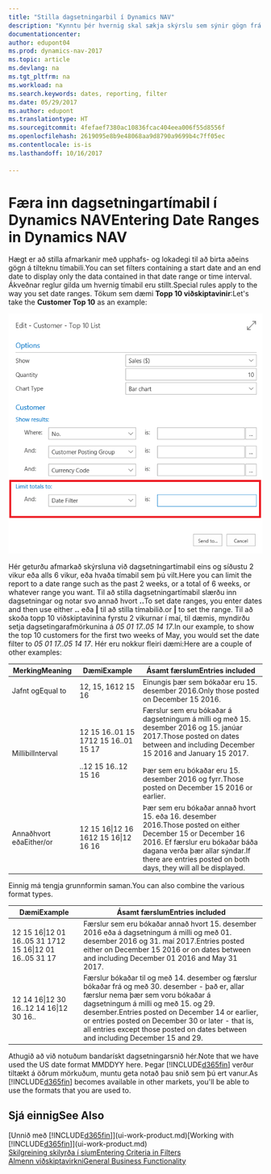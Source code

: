 ```yaml
---
title: "Stilla dagsetningarbil í Dynamics NAV"
description: "Kynntu þér hvernig skal sækja skýrslu sem sýnir gögn frá ákveðnu tímabili með því að nota dagsetningartímabil í Dynamics NAV."
documentationcenter: 
author: edupont04
ms.prod: dynamics-nav-2017
ms.topic: article
ms.devlang: na
ms.tgt_pltfrm: na
ms.workload: na
ms.search.keywords: dates, reporting, filter
ms.date: 05/29/2017
ms.author: edupont
ms.translationtype: HT
ms.sourcegitcommit: 4fefaef7380ac10836fcac404eea006f55d8556f
ms.openlocfilehash: 2619095e8b9e48068aa9d8790a9699b4c7ff05ec
ms.contentlocale: is-is
ms.lasthandoff: 10/16/2017

---
```

# <a name="entering-date-ranges-in-dynamics-nav"></a><span data-ttu-id="e9ed9-103">Færa inn dagsetningartímabil í Dynamics NAV</span><span class="sxs-lookup"><span data-stu-id="e9ed9-103">Entering Date Ranges in Dynamics NAV</span></span>
<span data-ttu-id="e9ed9-104">Hægt er að stilla afmarkanir með upphafs- og lokadegi til að birta aðeins gögn á tilteknu tímabili.</span><span class="sxs-lookup"><span data-stu-id="e9ed9-104">You can set filters containing a start date and an end date to display only the data contained in that date range or time interval.</span></span> <span data-ttu-id="e9ed9-105">Ákveðnar reglur gilda um hvernig tímabil eru stillt.</span><span class="sxs-lookup"><span data-stu-id="e9ed9-105">Special rules apply to the way you set date ranges.</span></span> <span data-ttu-id="e9ed9-106">Tökum sem dæmi **Topp 10 viðskiptavinir**:</span><span class="sxs-lookup"><span data-stu-id="e9ed9-106">Let's take the **Customer Top 10** as an example:</span></span>

![Stilla dagsetningartímabil á beiðnisíðunni fyrir topp 10 viðskiptavinir](./media/ui-enter-date-ranges/customer-top10-list.png)

<span data-ttu-id="e9ed9-108">Hér geturðu afmarkað skýrsluna við dagsetningartímabil eins og síðustu 2 vikur eða alls 6 vikur, eða hvaða tímabil sem þú vilt.</span><span class="sxs-lookup"><span data-stu-id="e9ed9-108">Here you can limit the report to a date range such as the past 2 weeks, or a total of 6 weeks, or whatever range you want.</span></span> <span data-ttu-id="e9ed9-109">Til að stilla dagsetningartímabil slærðu inn dagsetningar og notar svo annað hvort **..**</span><span class="sxs-lookup"><span data-stu-id="e9ed9-109">To set date ranges, you enter dates and then use either **..**</span></span> <span data-ttu-id="e9ed9-110">eða **|** til að stilla tímabilið.</span><span class="sxs-lookup"><span data-stu-id="e9ed9-110">or **|** to set the range.</span></span> <span data-ttu-id="e9ed9-111">Til að skoða topp 10 viðskiptavinina fyrstu 2 vikurnar í maí, til dæmis, myndirðu setja dagsetingarafmörkunina á *05 01 17..05 14 17*.</span><span class="sxs-lookup"><span data-stu-id="e9ed9-111">In our example, to show the top 10 customers for the first two weeks of May, you would set the date filter to *05 01 17..05 14 17*.</span></span>
<span data-ttu-id="e9ed9-112">Hér eru nokkur fleiri dæmi:</span><span class="sxs-lookup"><span data-stu-id="e9ed9-112">Here are a couple of other examples:</span></span>

| <span data-ttu-id="e9ed9-113">Merking</span><span class="sxs-lookup"><span data-stu-id="e9ed9-113">Meaning</span></span> | <span data-ttu-id="e9ed9-114">Dæmi</span><span class="sxs-lookup"><span data-stu-id="e9ed9-114">Example</span></span> | <span data-ttu-id="e9ed9-115">Ásamt færslum</span><span class="sxs-lookup"><span data-stu-id="e9ed9-115">Entries included</span></span> |
|---|---|---|
|<span data-ttu-id="e9ed9-116">Jafnt og</span><span class="sxs-lookup"><span data-stu-id="e9ed9-116">Equal to</span></span>| <span data-ttu-id="e9ed9-117">12, 15, 16</span><span class="sxs-lookup"><span data-stu-id="e9ed9-117">12 15 16</span></span> |<span data-ttu-id="e9ed9-118">Einungis þær sem bókaðar eru 15. desember 2016.</span><span class="sxs-lookup"><span data-stu-id="e9ed9-118">Only those posted on December 15 2016.</span></span>|
|<span data-ttu-id="e9ed9-119">Millibil</span><span class="sxs-lookup"><span data-stu-id="e9ed9-119">Interval</span></span>| <span data-ttu-id="e9ed9-120">12 15 16..01 15 17</span><span class="sxs-lookup"><span data-stu-id="e9ed9-120">12 15 16..01 15 17</span></span><br /><br /><span data-ttu-id="e9ed9-121">..12 15 16</span><span class="sxs-lookup"><span data-stu-id="e9ed9-121">..12 15 16</span></span>|<span data-ttu-id="e9ed9-122">Færslur sem eru bókaðar á dagsetningum á milli og með 15. desember 2016 og 15. janúar 2017.</span><span class="sxs-lookup"><span data-stu-id="e9ed9-122">Those posted on dates between and including December 15 2016 and January 15 2017.</span></span><br /><br /><span data-ttu-id="e9ed9-123">Þær sem eru bókaðar eru 15. desember 2016 og fyrr.</span><span class="sxs-lookup"><span data-stu-id="e9ed9-123">Those posted on December 15 2016 or earlier.</span></span>|
|<span data-ttu-id="e9ed9-124">Annaðhvort eða</span><span class="sxs-lookup"><span data-stu-id="e9ed9-124">Either/or</span></span>|<span data-ttu-id="e9ed9-125">12 15 16&#124;12 16 16</span><span class="sxs-lookup"><span data-stu-id="e9ed9-125">12 15 16&#124;12 16 16</span></span>|<span data-ttu-id="e9ed9-126">Þær sem eru bókaðar annað hvort 15. eða 16. desember 2016.</span><span class="sxs-lookup"><span data-stu-id="e9ed9-126">Those posted on either December 15 or December 16 2016.</span></span> <span data-ttu-id="e9ed9-127">Ef færslur eru bókaðar báða dagana verða þær allar sýndar.</span><span class="sxs-lookup"><span data-stu-id="e9ed9-127">If there are entries posted on both days, they will all be displayed.</span></span>|

<span data-ttu-id="e9ed9-128">Einnig má tengja grunnformin saman.</span><span class="sxs-lookup"><span data-stu-id="e9ed9-128">You can also combine the various format types.</span></span>

| <span data-ttu-id="e9ed9-129">Dæmi</span><span class="sxs-lookup"><span data-stu-id="e9ed9-129">Example</span></span> | <span data-ttu-id="e9ed9-130">Ásamt færslum</span><span class="sxs-lookup"><span data-stu-id="e9ed9-130">Entries included</span></span> |
|---|---|
|<span data-ttu-id="e9ed9-131">12 15 16&#124;12 01 16..05 31 17</span><span class="sxs-lookup"><span data-stu-id="e9ed9-131">12 15 16&#124;12 01 16..05 31 17</span></span> | <span data-ttu-id="e9ed9-132">Færslur sem eru bókaðar annað hvort 15. desember 2016 eða á dagsetningum á milli og með 01. desember 2016 og 31. maí 2017.</span><span class="sxs-lookup"><span data-stu-id="e9ed9-132">Entries posted either on December 15 2016 or on dates between and including December 01 2016 and May 31 2017.</span></span> |
|<span data-ttu-id="e9ed9-133">12 14 16&#124;12 30 16</span><span class="sxs-lookup"><span data-stu-id="e9ed9-133">..12 14 16&#124;12 30 16..</span></span> | <span data-ttu-id="e9ed9-134">Færslur bókaðar til og með 14. desember og færslur bókaðar frá og með 30. desember - það er, allar færslur nema þær sem voru bókaðar á dagsetningum á milli og með 15. og 29. desember.</span><span class="sxs-lookup"><span data-stu-id="e9ed9-134">Entries posted on December 14 or earlier, or entries posted on December 30 or later - that is, all entries except those posted on dates between and including December 15 and 29.</span></span> |

<span data-ttu-id="e9ed9-135">Athugið að við notuðum bandarískt dagsetningarsnið hér.</span><span class="sxs-lookup"><span data-stu-id="e9ed9-135">Note that we have used the US date format MMDDYY here.</span></span> <span data-ttu-id="e9ed9-136">Þegar [!INCLUDE[d365fin](includes/d365fin_md.md)] verður tiltækt á öðrum mörkuðum, muntu geta notað þau snið sem þú ert vanur.</span><span class="sxs-lookup"><span data-stu-id="e9ed9-136">As [!INCLUDE[d365fin](includes/d365fin_md.md)] becomes available in other markets, you'll be able to use the formats that you are used to.</span></span>

## <a name="see-also"></a><span data-ttu-id="e9ed9-137">Sjá einnig</span><span class="sxs-lookup"><span data-stu-id="e9ed9-137">See Also</span></span>
<span data-ttu-id="e9ed9-138">[Unnið með [!INCLUDE[d365fin](includes/d365fin_long_md.md)]](ui-work-product.md)</span><span class="sxs-lookup"><span data-stu-id="e9ed9-138">[Working with [!INCLUDE[d365fin](includes/d365fin_long_md.md)]](ui-work-product.md)</span></span>  
[<span data-ttu-id="e9ed9-139">Skilgreining skilyrða í síum</span><span class="sxs-lookup"><span data-stu-id="e9ed9-139">Entering Criteria in Filters </span></span>](ui-enter-criteria-filters.md)  
[<span data-ttu-id="e9ed9-140">Almenn viðskiptavirkni</span><span class="sxs-lookup"><span data-stu-id="e9ed9-140">General Business Functionality</span></span>](ui-across-business-areas.md)

